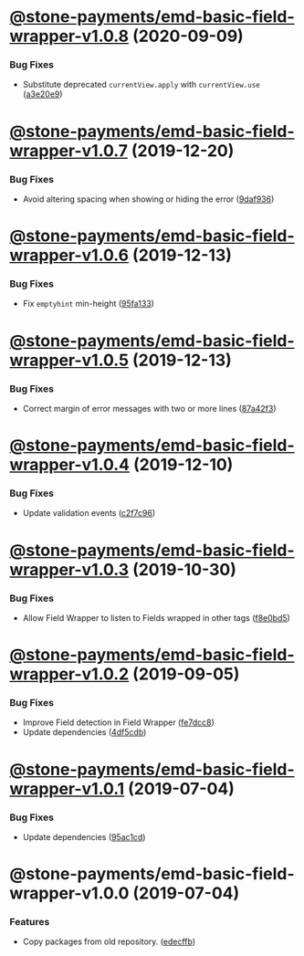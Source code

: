 # [@stone-payments/emd-basic-field-wrapper-v1.0.8](https://github.com/stone-payments/emerald-web-framework/compare/@stone-payments/emd-basic-field-wrapper-v1.0.7...@stone-payments/emd-basic-field-wrapper-v1.0.8) (2020-09-09)


### Bug Fixes

* Substitute deprecated `currentView.apply` with `currentView.use` ([a3e20e9](https://github.com/stone-payments/emerald-web-framework/commit/a3e20e9ebbf3fc2935d538aabf3eb254912c16a0))

# [@stone-payments/emd-basic-field-wrapper-v1.0.7](https://github.com/stone-payments/emerald-web-framework/compare/@stone-payments/emd-basic-field-wrapper-v1.0.6...@stone-payments/emd-basic-field-wrapper-v1.0.7) (2019-12-20)


### Bug Fixes

* Avoid altering spacing when showing or hiding the error ([9daf936](https://github.com/stone-payments/emerald-web-framework/commit/9daf936))

# [@stone-payments/emd-basic-field-wrapper-v1.0.6](https://github.com/stone-payments/emerald-web-framework/compare/@stone-payments/emd-basic-field-wrapper-v1.0.5...@stone-payments/emd-basic-field-wrapper-v1.0.6) (2019-12-13)


### Bug Fixes

* Fix `emptyhint` min-height ([95fa133](https://github.com/stone-payments/emerald-web-framework/commit/95fa133))

# [@stone-payments/emd-basic-field-wrapper-v1.0.5](https://github.com/stone-payments/emerald-web-framework/compare/@stone-payments/emd-basic-field-wrapper-v1.0.4...@stone-payments/emd-basic-field-wrapper-v1.0.5) (2019-12-13)


### Bug Fixes

* Correct margin of error messages with two or more lines ([87a42f3](https://github.com/stone-payments/emerald-web-framework/commit/87a42f3))

# [@stone-payments/emd-basic-field-wrapper-v1.0.4](https://github.com/stone-payments/emerald-web-framework/compare/@stone-payments/emd-basic-field-wrapper-v1.0.3...@stone-payments/emd-basic-field-wrapper-v1.0.4) (2019-12-10)


### Bug Fixes

* Update validation events ([c2f7c96](https://github.com/stone-payments/emerald-web-framework/commit/c2f7c96))

# [@stone-payments/emd-basic-field-wrapper-v1.0.3](https://github.com/stone-payments/emerald-web-framework/compare/@stone-payments/emd-basic-field-wrapper-v1.0.2...@stone-payments/emd-basic-field-wrapper-v1.0.3) (2019-10-30)


### Bug Fixes

* Allow Field Wrapper to listen to Fields wrapped in other tags ([f8e0bd5](https://github.com/stone-payments/emerald-web-framework/commit/f8e0bd5))

# [@stone-payments/emd-basic-field-wrapper-v1.0.2](https://github.com/stone-payments/emerald-web-framework/compare/@stone-payments/emd-basic-field-wrapper-v1.0.1...@stone-payments/emd-basic-field-wrapper-v1.0.2) (2019-09-05)


### Bug Fixes

* Improve Field detection in Field Wrapper ([fe7dcc8](https://github.com/stone-payments/emerald-web-framework/commit/fe7dcc8))
* Update dependencies ([4df5cdb](https://github.com/stone-payments/emerald-web-framework/commit/4df5cdb))

# [@stone-payments/emd-basic-field-wrapper-v1.0.1](https://github.com/stone-payments/emerald-web-framework/compare/@stone-payments/emd-basic-field-wrapper-v1.0.0...@stone-payments/emd-basic-field-wrapper-v1.0.1) (2019-07-04)


### Bug Fixes

* Update dependencies ([95ac1cd](https://github.com/stone-payments/emerald-web-framework/commit/95ac1cd))

# @stone-payments/emd-basic-field-wrapper-v1.0.0 (2019-07-04)


### Features

* Copy packages from old repository. ([edecffb](https://github.com/stone-payments/emerald-web-framework/commit/edecffb))
